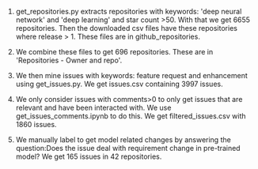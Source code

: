 1. get_repositories.py extracts repositories with keywords: 'deep neural network' and 'deep learning' and star count >50. With that we get 6655 repositories. Then the downloaded csv files have these repositories where release > 1. These files are in github_repositories.

2. We combine these files to get 696 repositories. These are in 'Repositories - Owner and repo'.

3. We then mine issues with keywords: feature request and enhancement using get_issues.py. We get issues.csv containing 3997 issues.

4. We only consider issues with comments>0 to only get issues that are relevant and have been interacted with. We use get_issues_comments.ipynb to do this. We get filtered_issues.csv with 1860 issues.

5. We manually label to get model related changes by answering the question:Does the issue deal with requirement change in pre-trained model? We get 165 issues in 42 repositories.